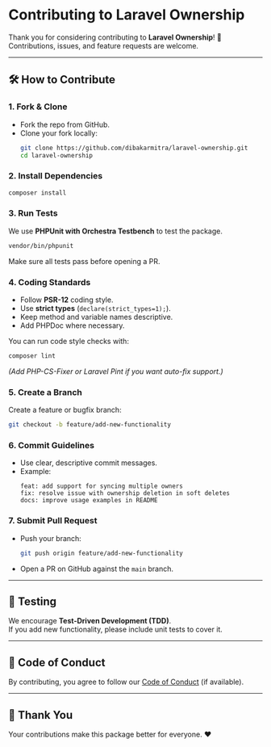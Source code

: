 # Contributing to Laravel Ownership

Thank you for considering contributing to **Laravel Ownership**! 🎉  
Contributions, issues, and feature requests are welcome.

---

## 🛠 How to Contribute

### 1. Fork & Clone
- Fork the repo from GitHub.
- Clone your fork locally:
  ```bash
  git clone https://github.com/dibakarmitra/laravel-ownership.git
  cd laravel-ownership
  ```

### 2. Install Dependencies
```bash
composer install
```

### 3. Run Tests
We use **PHPUnit with Orchestra Testbench** to test the package.

```bash
vendor/bin/phpunit
```

Make sure all tests pass before opening a PR.

### 4. Coding Standards
- Follow **PSR-12** coding style.
- Use **strict types** (`declare(strict_types=1);`).
- Keep method and variable names descriptive.
- Add PHPDoc where necessary.

You can run code style checks with:
```bash
composer lint
```
*(Add PHP-CS-Fixer or Laravel Pint if you want auto-fix support.)*

### 5. Create a Branch
Create a feature or bugfix branch:
```bash
git checkout -b feature/add-new-functionality
```

### 6. Commit Guidelines
- Use clear, descriptive commit messages.
- Example:
  ```
  feat: add support for syncing multiple owners
  fix: resolve issue with ownership deletion in soft deletes
  docs: improve usage examples in README
  ```

### 7. Submit Pull Request
- Push your branch:
  ```bash
  git push origin feature/add-new-functionality
  ```
- Open a PR on GitHub against the `main` branch.

---

## 🧪 Testing
We encourage **Test-Driven Development (TDD)**.  
If you add new functionality, please include unit tests to cover it.

---

## 📜 Code of Conduct
By contributing, you agree to follow our [Code of Conduct](CODE_OF_CONDUCT.md) (if available).

---

## 🙌 Thank You
Your contributions make this package better for everyone. ❤️
